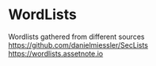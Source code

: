 # WordLists
Wordlists gathered from different sources
<br> https://github.com/danielmiessler/SecLists
<br> https://wordlists.assetnote.io